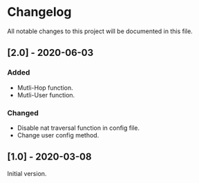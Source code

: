 # Changelog

All notable changes to this project will be documented in this file.

## [2.0] - 2020-06-03

### Added

- Mutli-Hop function.
- Mutli-User function.

### Changed

- Disable nat traversal function in config file.
- Change user config method.

## [1.0] - 2020-03-08

Initial version.